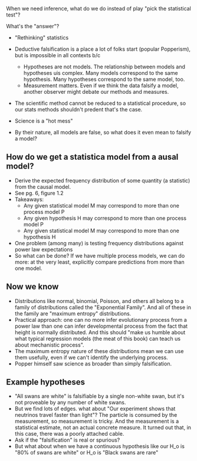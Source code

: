 When we need inference, what do we do instead of play "pick the statistical test"?

What's the "answer"?
- "Rethinking" statistics
- Deductive falsification is a place a lot of folks start (popular Popperism), but is impossible in all contexts b/c
    - Hypotheses are not models. The relationship between models and hypotheses uis complex. Many models correspond to the same hypothesis. Many hypotheses correspond to the same model, too.
    - Measurement matters. Even if we think the data falsify a model, another observer might debate our methods and measures.

- The scientific method cannot be reduced to a statistical procedure, so our stats methods shouldn't predent that's the case.
- Science is a "hot mess"
- By their nature, all models are false, so what does it even mean to falsify a model?

## How do we get a statistica model from a ausal model?
- Derive the expected frequency distribution of some quantity (a statistic) from the causal model.
- See pg. 6, figure 1.2
- Takeaways:
    - Any given statistical model M may correspond to more than one process model P
    - Any given hypothesis H may correspond to more than one process model P
    - Any given statistical model M may correspond to more than one hypothesis H
- One problem (among many) is testing frequency distributions against power law expectations
- So what can be done? If we have multiple process models, we can do more: at the very least, explicitly compare predictions from more than one model.

## Now we know
- Distributions like normal, binomial, Poisson, and others all belong to a family of distributions called the "Exponential Family". And all of these in the family are "maximum entropy" distributions. 
- Practical approach: one can no more infer evolutionary process from a power law than one can infer developmental process from the fact that height is normally distributed. And this should "make us humble about what typical regression models (the meat of this book) can teach us about mechanistic process". 
- The maximum entropy nature of these distributions mean we can use them usefully, even if we can't identify the underlying process.
- Popper himself saw science as broader than simply falsification.

## Example hypotheses
- "All swans are white" is falsifiable by a single non-white swan, but it's not proveable by any number of white swans.
- But we find lots of edges. what about "Our experiment shows that neutrinos travel faster than light"? The particle is consumed by the measurement, so measurement is tricky. And the measurement is a statistical estimate, not an actual concrete measure. It turned out that, in this case, there was a poorly attached cable. 
- Ask if the "falsification" is real or spurious?
- But what about when we have a continuous hypothesis like our H_o is "80% of swans are white" or H_o is "Black swans are rare"
